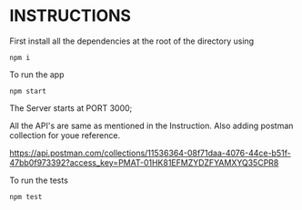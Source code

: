 # INSTRUCTIONS

First install all the dependencies at the root of the directory using 
```
npm i
```

To run the app 

```
npm start
```

The Server starts at PORT 3000;

All the API's are same as mentioned in the Instruction. Also adding postman collection for youe reference.

https://api.postman.com/collections/11536364-08f71daa-4076-44ce-b51f-47bb0f973392?access_key=PMAT-01HK81EFMZYDZFYAMXYQ35CPR8

To run the tests

```
npm test
```

